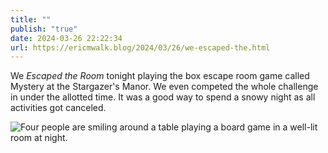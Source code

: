 ```yaml
---
title: ""
publish: "true"
date: 2024-03-26 22:22:34
url: https://ericmwalk.blog/2024/03/26/we-escaped-the.html
---
```


We *Escaped the Room* tonight playing the box escape room game called Mystery at the Stargazer's Manor. We even competed the whole challenge in under the allotted time. It was a good way to spend a snowy night as all activities got canceled.

![Four people are smiling around a table playing a board game in a well-lit room at night.](https://walk.micro.blog/uploads/2024/img-8455.jpeg)
